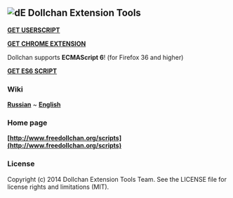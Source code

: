 ## ![dE](https://github.com/SthephanShinkufag/Dollchan-Extension-Tools/raw/master/Icon.png) Dollchan Extension Tools

>
**[GET USERSCRIPT](https://raw.github.com/SthephanShinkufag/Dollchan-Extension-Tools/master/Dollchan_Extension_Tools.user.js)**
>
**[GET CHROME EXTENSION](https://chrome.google.com/webstore/detail/dollchan-extension-tools/ipnoalfffblkaodfmipjjgkfbgcfadad)**

Dollchan supports **ECMAScript 6**! (for Firefox 36 and higher)
>
**[GET ES6 SCRIPT](https://github.com/SthephanShinkufag/Dollchan-Extension-Tools/raw/master/src/Dollchan_Extension_Tools.es6.user.js)**

### Wiki

>
**[Russian](https://github.com/SthephanShinkufag/Dollchan-Extension-Tools/wiki)**
~
**[English](https://github.com/SthephanShinkufag/Dollchan-Extension-Tools/wiki/home-en)**

### Home page

>
**[http://www.freedollchan.org/scripts](http://www.freedollchan.org/scripts)**

### License

Copyright (c) 2014 Dollchan Extension Tools Team. See the LICENSE file for license rights and limitations (MIT).